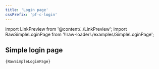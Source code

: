 ```yaml
---
title: 'Login page'
cssPrefix: 'pf-c-login'
---
```


import LinkPreview from '@content/../LinkPreview';
import RawSimpleLoginPage from '!!raw-loader!./examples/SimpleLoginPage';

## Simple login page
<LinkPreview name="Popout Example" path="simpleloginpage" />

<code className="language-nolive">{RawSimpleLoginPage}</code>
